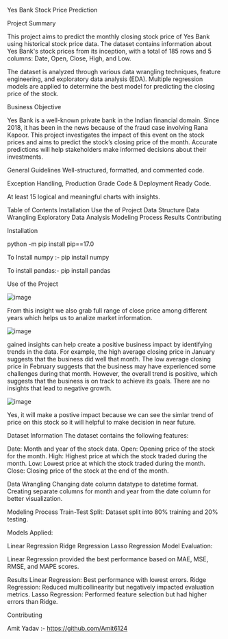 Yes Bank Stock Price Prediction

Project Summary

This project aims to predict the monthly closing stock price of Yes Bank using historical stock price data. The dataset contains information about Yes Bank's stock prices from its inception, with a total of 185 rows and 5 columns: Date, Open, Close, High, and Low.

The dataset is analyzed through various data wrangling techniques, feature engineering, and exploratory data analysis (EDA). Multiple regression models are applied to determine the best model for predicting the closing price of the stock.

Business Objective

Yes Bank is a well-known private bank in the Indian financial domain. Since 2018, it has been in the news because of the fraud case involving Rana Kapoor. This project investigates the impact of this event on the stock prices and aims to predict the stock’s closing price of the month. Accurate predictions will help stakeholders make informed decisions about their investments.

General Guidelines
Well-structured, formatted, and commented code.

Exception Handling, Production Grade Code & Deployment Ready Code.

At least 15 logical and meaningful charts with insights.

Table of Contents
Installation
Use the of Project
Data Structure
Data Wrangling
Exploratory Data Analysis
Modeling Process
Results
Contributing

Installation

python -m pip install pip==17.0

To Install numpy :- pip install numpy

To install pandas:- pip install pandas

Use of the Project

![image](https://github.com/mintijha/Yes-Bank-Stock-Closing-Price-Prediction/assets/123978172/a66c93c5-f5c0-4fd9-91e3-2765515cda64)

From this insight we also grab full range of close price among different years which helps us to analize market information.

![image](https://github.com/mintijha/Yes-Bank-Stock-Closing-Price-Prediction/assets/123978172/1044ac23-a872-44b2-9e70-2a8ddd88b86d)

gained insights can help create a positive business impact by identifying trends in the data. For example, the high average closing price in January suggests that the business did well that month. The low average closing price in February suggests that the business may have experienced some challenges during that month. However, the overall trend is positive, which suggests that the business is on track to achieve its goals. There are no insights that lead to negative growth.

![image](https://github.com/mintijha/Yes-Bank-Stock-Closing-Price-Prediction/assets/123978172/cd38da12-628f-45c2-8e29-b6264816a8ec)

Yes, it will make a postive impact because we can see the simlar trend of price on this stock so it will helpful to make decision in near future.




Dataset Information
The dataset contains the following features:

Date: Month and year of the stock data.
Open: Opening price of the stock for the month.
High: Highest price at which the stock traded during the month.
Low: Lowest price at which the stock traded during the month.
Close: Closing price of the stock at the end of the month.


Data Wrangling
Changing date column datatype to datetime format.
Creating separate columns for month and year from the date column for better visualization.

Modeling Process
Train-Test Split: Dataset split into 80% training and 20% testing.

Models Applied:

Linear Regression
Ridge Regression
Lasso Regression
Model Evaluation:

Linear Regression provided the best performance based on MAE, MSE, RMSE, and MAPE scores.

Results
Linear Regression: Best performance with lowest errors.
Ridge Regression: Reduced multicollinearity but negatively impacted evaluation metrics.
Lasso Regression: Performed feature selection but had higher errors than Ridge.

Contributing

Amit Yadav :- https://github.com/Amit6124


